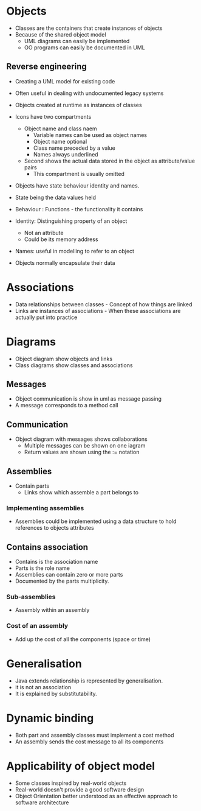 # Objects

- Classes are the containers that create instances of objects
- Because of the shared object model
	- UML diagrams can easily be implemented
	- OO programs can easily be documented in UML
## Reverse engineering
- Creating a UML model for existing code 
- Often useful in dealing with undocumented legacy systems


- Objects created at runtime as instances of classes

- Icons have two compartments
	- Object name and class naem
		- Variable names can be used as object names
		- Object name optional
		- Class name preceded by a value
		- Names always underlined
	- Second shows the actual data stored in the object as attribute/value pairs
		- This compartment is usually omitted
- Objects have state behaviour identity and names.
- State being the data values held
- Behaviour : Functions - the functionality it contains
- Identity: Distinguishing property of an object
	- Not an attribute
	- Could be its memory address
- Names: useful in modelling to refer to an object
- Objects normally encapsulate their data 

# Associations
- Data relationships between classes - Concept of how things are linked
- Links are instances of associations - When these associations are actually put into practice
# Diagrams

- Object diagram show objects and links 
- Class diagrams show classes and associations

## Messages
- Object communication is show in uml as message passing
- A message corresponds to  a method call

## Communication

- Object diagram with messages shows collaborations
	- Multiple messages can be shown on one iagram
	- Return values are shown using the := notation

## Assemblies
- Contain parts
	- Links show which assemble a part belongs to
### Implementing assemblies
- Assemblies could be implemented using a data structure to hold references to objects attributes

## Contains association
- Contains is the association name
- Parts is the role name 
- Assemblies can contain zero or more parts
- Documented by the parts multiplicity.

### Sub-assemblies
- Assembly within an assembly

### Cost of an assembly
-  Add up the cost of all the components (space or time)

# Generalisation

- Java extends relationship is represented by generalisation.
- it is not an association
- It is explained by substitutability.

# Dynamic binding 
- Both part and assembly classes must implement a cost method
- An assembly sends the cost message to all its components

# Applicability of object model
- Some classes inspired by real-world objects
- Real-world doesn't provide a good software design 
- Object Orientation better understood as an effective approach to software architecture